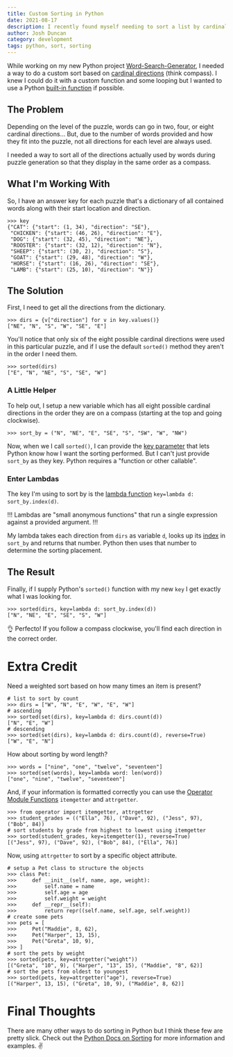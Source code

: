 ```yaml
---
title: Custom Sorting in Python
date: 2021-08-17
description: I recently found myself needing to sort a list by cardinal directions. Here's a super simple solution to do custom sorting in Python.
author: Josh Duncan
category: development
tags: python, sort, sorting
---
```


While working on my new Python project [Word-Search-Generator](https://github.com/joshbduncan/word-search-generator), I needed a way to do a custom sort based on [cardinal directions](https://en.wikipedia.org/wiki/cardinal_direction) (think compass). I knew I could do it with a custom function and some looping but I wanted to use a Python [built-in function](https://docs.python.org/3/library/functions.html#built-in-functions) if possible.

## The Problem

Depending on the level of the puzzle, words can go in two, four, or eight cardinal directions... But, due to the number of words provided and how they fit into the puzzle, not all directions for each level are always used.

I needed a way to sort all of the directions actually used by words during puzzle generation so that they display in the same order as a compass.

## What I'm Working With

So, I have an answer key for each puzzle that's a dictionary of all contained words along with their start location and direction.

```pycon
>>> key
{"CAT": {"start": (1, 34), "direction": "SE"},
 "CHICKEN": {"start": (46, 26), "direction": "E"},
 "DOG": {"start": (32, 45), "direction": "NE"},
 "ROOSTER": {"start": (32, 12), "direction": "N"},
 "SHEEP": {"start": (30, 2), "direction": "S"},
 "GOAT": {"start": (29, 48), "direction": "W"},
 "HORSE": {"start": (16, 26), "direction": "SE"},
 "LAMB": {"start": (25, 10), "direction": "N"}}
```

## The Solution

First, I need to get all the directions from the dictionary.

```pycon
>>> dirs = {v["direction"] for v in key.values()}
["NE", "N", "S", "W", "SE", "E"]
```

You'll notice that only six of the eight possible cardinal directions were used in this particular puzzle, and if I use the default `sorted()` method they aren't in the order I need them.

```pycon
>>> sorted(dirs)
["E", "N", "NE", "S", "SE", "W"]
```

### A Little Helper

To help out, I setup a new variable which has all eight possible cardinal directions in the order they are on a compass (starting at the top and going clockwise).

```pycon
>>> sort_by = ("N", "NE", "E", "SE", "S", "SW", "W", "NW")
```

Now, when we I call `sorted()`, I can provide the [key parameter](https://docs.python.org/3/howto/sorting.html#key-functions) that lets Python know how I want the sorting performed. But I can't just provide `sort_by` as they key. Python requires a "function or other callable".

### Enter Lambdas

The key I'm using to sort by is the [lambda function](https://docs.python.org/3/tutorial/controlflow.html#lambda-expressions) `key=lambda d: sort_by.index(d)`.

!!!
Lambdas are "small anonymous functions" that run a single expression against a provided argument.
!!!


My lambda takes each direction from `dirs` as variable `d`, looks up its [index](https://docs.python.org/3/tutorial/datastructures.html#data-structures) in `sort_by` and returns that number. Python then uses that number to determine the sorting placement.

## The Result

Finally, if I supply Python's `sorted()` function with my new `key` I get exactly what I was looking for.

```pycon
>>> sorted(dirs, key=lambda d: sort_by.index(d))
["N", "NE", "E", "SE", "S", "W"]
```

👌 Perfecto! If you follow a compass clockwise, you'll find each direction in the correct order.

# Extra Credit

Need a weighted sort based on how many times an item is present?

```pycon
# list to sort by count
>>> dirs = ["W", "N", "E", "W", "E", "W"]
# ascending
>>> sorted(set(dirs), key=lambda d: dirs.count(d))
["N", "E", "W"]
# descending
>>> sorted(set(dirs), key=lambda d: dirs.count(d), reverse=True)
["W", "E", "N"]
```

How about sorting by word length?

```pycon
>>> words = ["nine", "one", "twelve", "seventeen"]
>>> sorted(set(words), key=lambda word: len(word))
["one", "nine", "twelve", "seventeen"]
```

And, if your information is formatted correctly you can use the [Operator Module Functions](https://docs.python.org/3/howto/sorting.html#operator-module-functions) `itemgetter` and `attrgetter`.

```pycon
>>> from operator import itemgetter, attrgetter
>>> student_grades = (("Ella", 76), ("Dave", 92), ("Jess", 97), ("Bob", 84))
# sort students by grade from highest to lowest using itemgetter
>>> sorted(student_grades, key=itemgetter(1), reverse=True)
[("Jess", 97), ("Dave", 92), ("Bob", 84), ("Ella", 76)]
```

Now, using `attrgetter` to sort by a specific object attribute.

```pycon
# setup a Pet class to structure the objects
>>> class Pet:
>>>     def __init__(self, name, age, weight):
>>>         self.name = name
>>>         self.age = age
>>>         self.weight = weight
>>>     def __repr__(self):
>>>         return repr((self.name, self.age, self.weight))
# create some pets
>>> pets = [
>>>     Pet("Maddie", 8, 62),
>>>     Pet("Harper", 13, 15),
>>>     Pet("Greta", 10, 9),
>>> ]
# sort the pets by weight
>>> sorted(pets, key=attrgetter("weight"))
[("Greta", "10", 9), ("Harper", "13", 15), ("Maddie", "8", 62)]
# sort the pets from oldest to youngest
>>> sorted(pets, key=attrgetter("age"), reverse=True)
[("Harper", 13, 15), ("Greta", 10, 9), ("Maddie", 8, 62)]
```

# Final Thoughts

There are many other ways to do sorting in Python but I think these few are pretty slick. Check out the [Python Docs on Sorting](https://docs.python.org/3/howto/sorting.html) for more information and examples. ✌️
